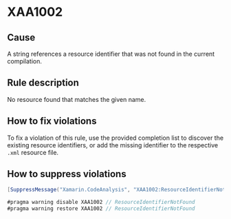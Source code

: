 # XAA1002

## Cause

A string references a resource identifier that was not found in the current compilation.

## Rule description

No resource found that matches the given name.

## How to fix violations

To fix a violation of this rule, use the provided completion list to discover the existing resource 
identifiers, or add the missing identifier to the respective `.xml` resource file.

## How to suppress violations

```csharp
[SuppressMessage("Xamarin.CodeAnalysis", "XAA1002:ResourceIdentifierNotFound", Justification = "Reviewed.")]
```

```csharp
#pragma warning disable XAA1002 // ResourceIdentifierNotFound
#pragma warning restore XAA1002 // ResourceIdentifierNotFound
```